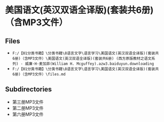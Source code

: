 # 美国语文(英汉双语全译版)(套装共6册)（含MP3文件）

## Files

- `F:/【01分类书籍】\分类书籍\8语言文字\语言学习\美国语文(英汉双语全译版)(套装共6册)（含MP3文件）\美国语文(英汉双语全译版)(套装共6册) (西方原版教材之语文系列) - 威廉·H·麦加菲(William H. Mcguffey).azw3.baiduyun.downloading`
- `F:/【01分类书籍】\分类书籍\8语言文字\语言学习\美国语文(英汉双语全译版)(套装共6册)（含MP3文件）\files.md`

## Subdirectories

- 第三册MP3文件
- 第二册MP3文件
- 第六册MP3文件

